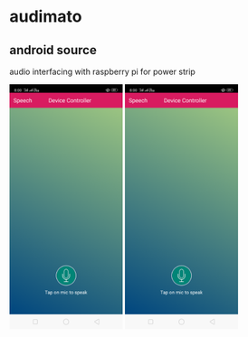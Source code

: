 # audimato
## android source
<p>audio interfacing with raspberry pi for power strip</p>


<img src="audimato0.png" alt="front" width="200"/>
<img src="audimato0.png" alt="front" width="200"/>
